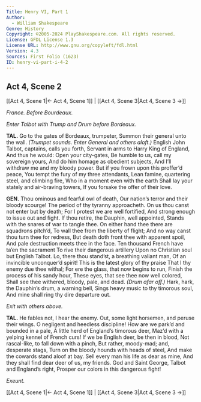 ```yaml
---
Title: Henry VI, Part 1
Author: 
  - William Shakespeare
Genre: History
Copyright: ©2005-2024 PlayShakespeare.com. All rights reserved.
License: GFDL License 1.3
License URL: http://www.gnu.org/copyleft/fdl.html
Version: 4.3
Sources: First Folio (1623)
ID: henry-vi-part-i-4-2
---
```


## Act 4, Scene 2
[[Act 4, Scene 1|← Act 4, Scene 1]] | [[Act 4, Scene 3|Act 4, Scene 3 →]]

*France. Before Bourdeaux.*

*Enter Talbot with Trump and Drum before Bordeaux.*

**TAL.**
Go to the gates of Bordeaux, trumpeter,
Summon their general unto the wall.
*(Trumpet sounds. Enter General and others aloft.)*
English John Talbot, captains, calls you forth,
Servant in arms to Harry King of England,
And thus he would: Open your city-gates,
Be humble to us, call my sovereign yours,
And do him homage as obedient subjects,
And I’ll withdraw me and my bloody power.
But if you frown upon this proffer’d peace,
You tempt the fury of my three attendants,
Lean famine, quartering steel, and climbing fire,
Who in a moment even with the earth
Shall lay your stately and air-braving towers,
If you forsake the offer of their love.

**GEN.**
Thou ominous and fearful owl of death,
Our nation’s terror and their bloody scourge!
The period of thy tyranny approacheth.
On us thou canst not enter but by death;
For I protest we are well fortified,
And strong enough to issue out and fight.
If thou retire, the Dauphin, well appointed,
Stands with the snares of war to tangle thee.
On either hand thee there are squadrons pitch’d,
To wall thee from the liberty of flight;
And no way canst thou turn thee for redress,
But death doth front thee with apparent spoil,
And pale destruction meets thee in the face.
Ten thousand French have ta’en the sacrament
To rive their dangerous artillery
Upon no Christian soul but English Talbot.
Lo, there thou stand’st, a breathing valiant man,
Of an invincible unconquer’d spirit!
This is the latest glory of thy praise
That I thy enemy due thee withal;
For ere the glass, that now begins to run,
Finish the process of his sandy hour,
These eyes, that see thee now well colored,
Shall see thee withered, bloody, pale, and dead.
*(Drum afar off.)*
Hark, hark, the Dauphin’s drum, a warning bell,
Sings heavy music to thy timorous soul,
And mine shall ring thy dire departure out.

*Exit with others above.*

**TAL.**
He fables not, I hear the enemy.
Out, some light horsemen, and peruse their wings.
O negligent and heedless discipline!
How are we park’d and bounded in a pale,
A little herd of England’s timorous deer,
Maz’d with a yelping kennel of French curs!
If we be English deer, be then in blood,
Not rascal-like, to fall down with a pinch,
But rather, moody-mad; and, desperate stags,
Turn on the bloody hounds with heads of steel,
And make the cowards stand aloof at bay.
Sell every man his life as dear as mine,
And they shall find dear deer of us, my friends.
God and Saint George, Talbot and England’s right,
Prosper our colors in this dangerous fight!

*Exeunt.*

[[Act 4, Scene 1|← Act 4, Scene 1]] | [[Act 4, Scene 3|Act 4, Scene 3 →]]